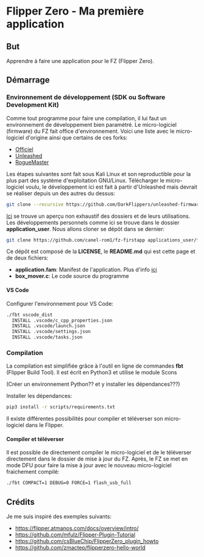 # Flipper Zero - Ma première application
## But
Apprendre à faire une application pour le FZ (Flipper Zero).

## Démarrage
### Environnement de développement (SDK ou Software Development Kit)
Comme tout programme pour faire une compilation, il lui faut un environnement de
développement bien paramétré. Le micro-logiciel (firmware) du FZ fait
office d'environnement. Voici une liste avec le micro-logiciel d'origine ainsi
que certains de ces forks:
  * [Officiel](https://github.com/flipperdevices/flipperzero-firmware)
  * [Unleashed](https://github.com/DarkFlippers/unleashed-firmware)
  * [RogueMaster](https://github.com/RogueMaster/flipperzero-firmware-wPlugins)

Les étapes suivantes sont fait sous Kali Linux et son reproductible pour la plus
part des système d'exploitation GNU/Linux. Télécharger le micro-logiciel voulu,
le développement ici est fait à partir d'Unleashed mais devrait se réaliser
depuis un des autres du dessus:
```bash
git clone --recursive https://github.com/DarkFlippers/unleashed-firmware
```
[Ici](https://github.com/DarkFlippers/unleashed-firmware#project-structure) se
trouve un aperçu non exhaustif des dossiers et de leurs utilisations. Les
développements personnels comme ici se trouve dans le dossier
**application_user**. Nous allons cloner se dépôt dans se dernier:
```bash
git clone https://github.com/canel-rom1/fz-firstapp applications_user/firstapp
```
Ce dépôt est composé de la **LICENSE**, le **README.md** qui est cette page et de deux
fichiers:
  * **application.fam**: Manifest de l'application. Plus d'info
  [ici](https://github.com/DarkFlippers/unleashed-firmware/blob/dev/documentation/AppManifests.md)
  * **box_mover.c**: Le code source du programme

#### VS Code
Configurer l'environnement pour VS Code:
```bash
./fbt vscode_dist
  INSTALL .vscode/c_cpp_properties.json
  INSTALL .vscode/launch.json
  INSTALL .vscode/settings.json
  INSTALL .vscode/tasks.json
```

### Compilation
La compilation est simplifiée grâce à l'outil en ligne de commandes **fbt**
(Flipper Build Tool). Il est écrit en Python3 et utilise le module Scons

(Créer un environnement Python?? et y installer les dépendances???)

Installer les dépendances:
```bash
pip3 install -r scripts/requirements.txt
```

Il existe différentes possibilités pour compiler et téléverser son
micro-logiciel dans le Flipper.

#### Compiler et téléverser
Il est possible de directement compiler le micro-logiciel et de le téléverser
directement dans le dossier de mise à jour du FZ. Après, le FZ se met
en mode DFU pour faire la mise à jour avec le nouveau micro-logiciel fraichement
compilé:
```bash
./fbt COMPACT=1 DEBUG=0 FORCE=1 flash_usb_full
```

## Crédits
Je me suis inspiré des exemples suivants:
  * https://flipper.atmanos.com/docs/overview/intro/
  * https://github.com/mfulz/Flipper-Plugin-Tutorial
  * https://github.com/csBlueChip/FlipperZero_plugin_howto
  * https://github.com/zmactep/flipperzero-hello-world
